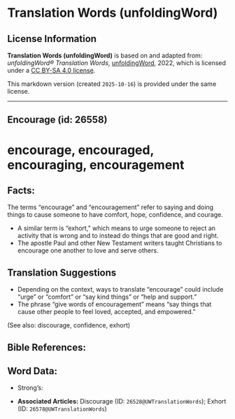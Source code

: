 # Translation Words (unfoldingWord)

## License Information

**Translation Words (unfoldingWord)** is based on and adapted from: _unfoldingWord® Translation Words_, [unfoldingWord](https://unfoldingword.org/utw), 2022, which is licensed under a [CC BY-SA 4.0 license](https://creativecommons.org/licenses/by-sa/4.0/legalcode.en).

This markdown version (created `2025-10-16`) is provided under the same license.



--------------------------------

## Encourage (id: 26558)

encourage, encouraged, encouraging, encouragement
=================================================

Facts:
------

The terms “encourage” and “encouragement” refer to saying and doing things to cause someone to have comfort, hope, confidence, and courage.

* A similar term is “exhort,” which means to urge someone to reject an activity that is wrong and to instead do things that are good and right.
* The apostle Paul and other New Testament writers taught Christians to encourage one another to love and serve others.

Translation Suggestions
-----------------------

* Depending on the context, ways to translate “encourage” could include “urge” or “comfort” or “say kind things” or “help and support.”
* The phrase “give words of encouragement” means “say things that cause other people to feel loved, accepted, and empowered.”

(See also: discourage, confidence, exhort)

Bible References:
-----------------

Word Data:
----------

* Strong’s:

* **Associated Articles:** Discourage (ID: `26528@UWTranslationWords`); Exhort (ID: `26578@UWTranslationWords`)

